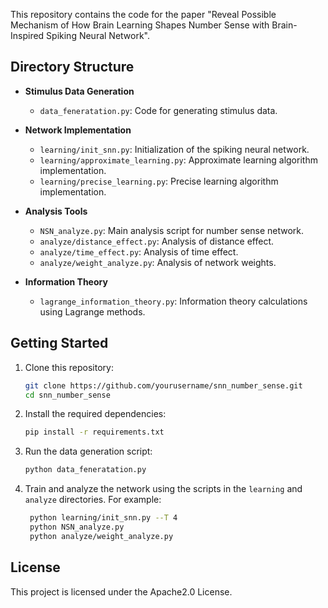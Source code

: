 This repository contains the code for the paper "Reveal Possible Mechanism of How Brain Learning Shapes Number Sense with Brain-Inspired Spiking Neural Network".

## Directory Structure

- **Stimulus Data Generation**  
    - `data_feneratation.py`: Code for generating stimulus data.

- **Network Implementation**  
    - `learning/init_snn.py`: Initialization of the spiking neural network.
    - `learning/approximate_learning.py`: Approximate learning algorithm implementation.
    - `learning/precise_learning.py`: Precise learning algorithm implementation.

- **Analysis Tools**  
    - `NSN_analyze.py`: Main analysis script for number sense network.
    - `analyze/distance_effect.py`: Analysis of distance effect.
    - `analyze/time_effect.py`: Analysis of time effect.
    - `analyze/weight_analyze.py`: Analysis of network weights.

- **Information Theory**  
    - `lagrange_information_theory.py`: Information theory calculations using Lagrange methods.

## Getting Started

1. Clone this repository:
     ```bash
     git clone https://github.com/yourusername/snn_number_sense.git
     cd snn_number_sense
     ```

2. Install the required dependencies:
     ```bash
     pip install -r requirements.txt
     ```

3. Run the data generation script:
     ```bash
     python data_feneratation.py
     ```

4. Train and analyze the network using the scripts in the `learning` and `analyze` directories. For example:
    ```bash
     python learning/init_snn.py --T 4
     python NSN_analyze.py
     python analyze/weight_analyze.py
     ```
<!-- 
## Citation

If you use this code, please cite our paper:

```
@article{your_paper_citation,
    title={Reveal the Emergence and Development of Number Sense through Brain-Inspired Spiking Neural Network},
    author={Author Names},
    journal={Journal Name},
    year={202X}
}
``` -->

## License

This project is licensed under the Apache2.0 License.
